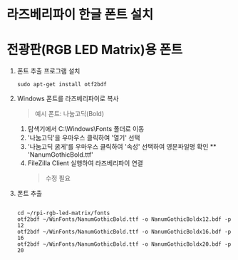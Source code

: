 # 라즈베리파이 한글 폰트 설치


# 전광판(RGB LED Matrix)용 폰트

1. 폰트 추출 프로그램 설치
   <pre><code>sudo apt-get install otf2bdf</code></pre>

2. Windows 폰트를 라즈베리파이로 복사
   > 예시 폰트: 나눔고딕(Bold)
   1. 탐색기에서 C:\Windows\Fonts 폴더로 이동
   2. '나눔고딕'을 우마우스 클릭하여 '열기' 선택
   3. '나눔고딕 굵게'를 우마우스 클릭하여 '속성' 선택하여 영문파일명 확인
     ** 'NanumGothicBold.ttf'
   4. FileZilla Client 실행하여 라즈베리파이 연결
      > 수정 필요
   
3. 폰트 추출
   <pre><code>
   cd ~/rpi-rgb-led-matrix/fonts
   otf2bdf ~/WinFonts/NanumGothicBold.ttf -o NanumGothicBoldx12.bdf -p 12
   otf2bdf ~/WinFonts/NanumGothicBold.ttf -o NanumGothicBoldx16.bdf -p 16
   otf2bdf ~/WinFonts/NanumGothicBold.ttf -o NanumGothicBoldx20.bdf -p 20
   </code></pre>
